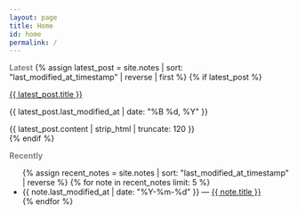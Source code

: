 ```yaml
---
layout: page
title: Home
id: home
permalink: /
---
```

<strong style="color:grey">Latest</strong>
{% assign latest_post = site.notes | sort: "last_modified_at_timestamp" | reverse | first %}
{% if latest_post %}
  <article class="latest-post-preview">
    <p class="post-title">
      <a href="{{ site.baseurl }}{{ latest_post.url }}">{{ latest_post.title }}</a>
    </p>
    <p class="post-meta">
      {{ latest_post.last_modified_at | date: "%B %d, %Y" }}
    </p>
    <div class="post-excerpt">
      {{ latest_post.content | strip_html | truncate: 120 }}
    </div>
  </article>
{% endif %}

<strong style="color:grey">Recently</strong>
<ul>
  {% assign recent_notes = site.notes | sort: "last_modified_at_timestamp" | reverse %}
  {% for note in recent_notes limit: 5 %}
    <li>
      {{ note.last_modified_at | date: "%Y-%m-%d" }} — <a class="internal-link" href="{{ site.baseurl }}{{ note.url }}">{{ note.title }}</a>
    </li>
  {% endfor %}
</ul>

<style>
  .wrapper {
    max-width: 46em;
  }
</style>
